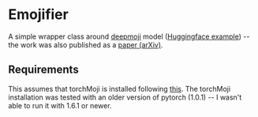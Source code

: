 # Emojifier
A simple wrapper class around [deepmoji](https://deepmoji.mit.edu/) model ([Huggingface example](https://github.com/huggingface/torchMoji)) -- the work was also published as a [paper (arXiv)](https://arxiv.org/pdf/1708.00524.pdf).

## Requirements
This assumes that torchMoji is installed following [this](https://github.com/huggingface/torchMoji). The torchMoji installation was tested with an older version of pytorch (1.0.1) -- I wasn't able to run it with 1.6.1 or newer.
